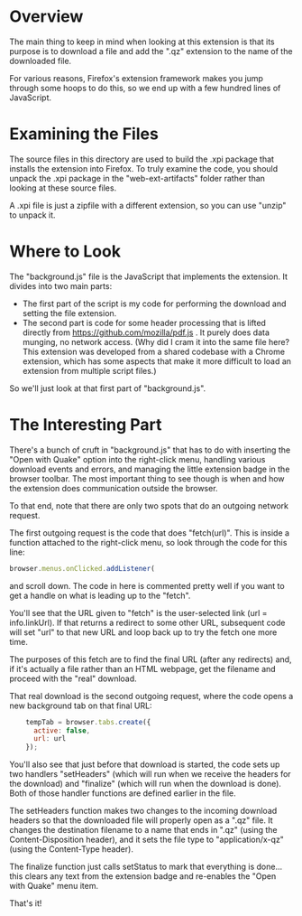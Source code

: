 # Overview

The main thing to keep in mind when looking at this extension is that its purpose is to download a file and add the ".qz" extension to the name of the downloaded file.

For various reasons, Firefox's extension framework makes you jump through some hoops to do this, so we end up with a few hundred lines of JavaScript.

# Examining the Files

The source files in this directory are used to build the .xpi package that installs the extension into Firefox. To truly examine the code, you should unpack the .xpi package in the "web-ext-artifacts" folder  rather than looking at these source files.

A .xpi file is just a zipfile with a different extension, so you can use "unzip" to unpack it.

# Where to Look

The "background.js" file is the JavaScript that implements the extension. It divides into two main parts:

* The first part of the script is my code for performing the download and setting the file extension.
* The second part is code for some header processing that is lifted directly from https://github.com/mozilla/pdf.js . It purely does data munging, no network access. (Why did I cram it into the same file here? This extension was developed from a shared codebase with a Chrome extension, which has some aspects that make it more difficult to load an extension from multiple script files.)

So we'll just look at that first part of "background.js".

# The Interesting Part

There's a bunch of cruft in "background.js" that has to do with inserting the "Open with Quake" option into the right-click menu, handling various download events and errors, and managing the little extension badge in the browser toolbar. The most important thing to see though is when and how the extension does communication outside the browser.

To that end, note that there are only two spots that do an outgoing network request.

The first outgoing request is the code that does "fetch(url)". This is inside a function attached to the right-click menu, so look through the code for this line:
```javascript
browser.menus.onClicked.addListener(
```
and scroll down. The code in here is commented pretty well if you want to get a handle on what is leading up to the "fetch".

You'll see that the URL given to "fetch" is the user-selected link (url = info.linkUrl). If that returns a redirect to some other URL, subsequent code will set "url" to that new URL and loop back up to try the fetch one more time.

The purposes of this fetch are to find the final URL (after any redirects) and, if it's actually a file rather than an HTML webpage, get the filename and proceed with the "real" download.

That real download is the second outgoing request, where the code opens a new background tab on that final URL:
```javascript
    tempTab = browser.tabs.create({
      active: false,
      url: url
    });
```

You'll also see that just before that download is started, the code sets up two handlers "setHeaders" (which will run when we receive the headers for the download) and "finalize" (which will run when the download is done). Both of those handler functions are defined earlier in the file.

The setHeaders function makes two changes to the incoming download headers so that the downloaded file will properly open as a ".qz" file. It changes the destination filename to a name that ends in ".qz" (using the Content-Disposition header), and it sets the file type to "application/x-qz" (using the Content-Type header).

The finalize function just calls setStatus to mark that everything is done... this clears any text from the extension badge and re-enables the "Open with Quake" menu item.

That's it!
